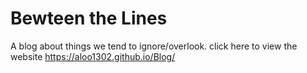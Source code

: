 # Bewteen the Lines 
A blog about things we tend to ignore/overlook.
click here to view the website https://aloo1302.github.io/Blog/
